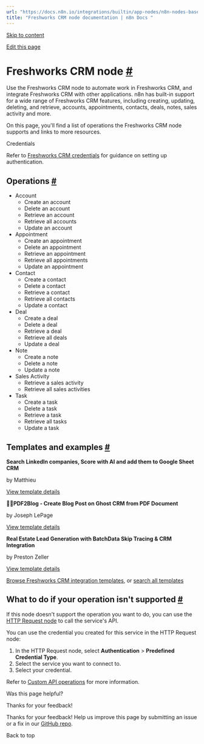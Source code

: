 ```yaml
---
url: "https://docs.n8n.io/integrations/builtin/app-nodes/n8n-nodes-base.freshworkscrm/"
title: "Freshworks CRM node documentation | n8n Docs "
---
```


[Skip to content](https://docs.n8n.io/integrations/builtin/app-nodes/n8n-nodes-base.freshworkscrm/#freshworks-crm-node)

[Edit this page](https://github.com/n8n-io/n8n-docs/edit/main/docs/integrations/builtin/app-nodes/n8n-nodes-base.freshworkscrm.md "Edit this page")

# Freshworks CRM node [\#](https://docs.n8n.io/integrations/builtin/app-nodes/n8n-nodes-base.freshworkscrm/\#freshworks-crm-node "Permanent link")

Use the Freshworks CRM node to automate work in Freshworks CRM, and integrate Freshworks CRM with other applications. n8n has built-in support for a wide range of Freshworks CRM features, including creating, updating, deleting, and retrieve, accounts, appointments, contacts, deals, notes, sales activity and more.

On this page, you'll find a list of operations the Freshworks CRM node supports and links to more resources.

Credentials

Refer to [Freshworks CRM credentials](https://docs.n8n.io/integrations/builtin/credentials/freshworkscrm/) for guidance on setting up authentication.

## Operations [\#](https://docs.n8n.io/integrations/builtin/app-nodes/n8n-nodes-base.freshworkscrm/\#operations "Permanent link")

- Account
  - Create an account
  - Delete an account
  - Retrieve an account
  - Retrieve all accounts
  - Update an account
- Appointment
  - Create an appointment
  - Delete an appointment
  - Retrieve an appointment
  - Retrieve all appointments
  - Update an appointment
- Contact
  - Create a contact
  - Delete a contact
  - Retrieve a contact
  - Retrieve all contacts
  - Update a contact
- Deal
  - Create a deal
  - Delete a deal
  - Retrieve a deal
  - Retrieve all deals
  - Update a deal
- Note
  - Create a note
  - Delete a note
  - Update a note
- Sales Activity
  - Retrieve a sales activity
  - Retrieve all sales activities
- Task
  - Create a task
  - Delete a task
  - Retrieve a task
  - Retrieve all tasks
  - Update a task

## Templates and examples [\#](https://docs.n8n.io/integrations/builtin/app-nodes/n8n-nodes-base.freshworkscrm/\#templates-and-examples "Permanent link")

**Search LinkedIn companies, Score with AI and add them to Google Sheet CRM**

by Matthieu

[View template details](https://n8n.io/workflows/3904-search-linkedin-companies-score-with-ai-and-add-them-to-google-sheet-crm/)

**📄🌐PDF2Blog - Create Blog Post on Ghost CRM from PDF Document**

by Joseph LePage

[View template details](https://n8n.io/workflows/2522-pdf2blog-create-blog-post-on-ghost-crm-from-pdf-document/)

**Real Estate Lead Generation with BatchData Skip Tracing & CRM Integration**

by Preston Zeller

[View template details](https://n8n.io/workflows/3666-real-estate-lead-generation-with-batchdata-skip-tracing-and-crm-integration/)

[Browse Freshworks CRM integration templates](https://n8n.io/integrations/freshworks-crm/), or [search all templates](https://n8n.io/workflows/)

## What to do if your operation isn't supported [\#](https://docs.n8n.io/integrations/builtin/app-nodes/n8n-nodes-base.freshworkscrm/\#what-to-do-if-your-operation-isnt-supported "Permanent link")

If this node doesn't support the operation you want to do, you can use the [HTTP Request node](https://docs.n8n.io/integrations/builtin/core-nodes/n8n-nodes-base.httprequest/) to call the service's API.

You can use the credential you created for this service in the HTTP Request node:

1. In the HTTP Request node, select **Authentication** \> **Predefined Credential Type**.
2. Select the service you want to connect to.
3. Select your credential.

Refer to [Custom API operations](https://docs.n8n.io/integrations/custom-operations/) for more information.

Was this page helpful?






Thanks for your feedback!






Thanks for your feedback! Help us improve this page by submitting an issue or a fix in our [GitHub repo](https://github.com/n8n-io/n8n-docs).


Back to top